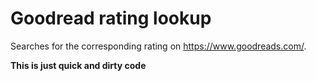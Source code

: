 # Goodread rating lookup

Searches for the corresponding rating on https://www.goodreads.com/.

**This is just quick and dirty code**
